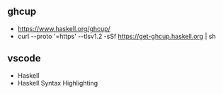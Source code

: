 ## ghcup
- https://www.haskell.org/ghcup/
- curl --proto '=https' --tlsv1.2 -sSf https://get-ghcup.haskell.org | sh

## vscode

- Haskell
- Haskell Syntax Highlighting